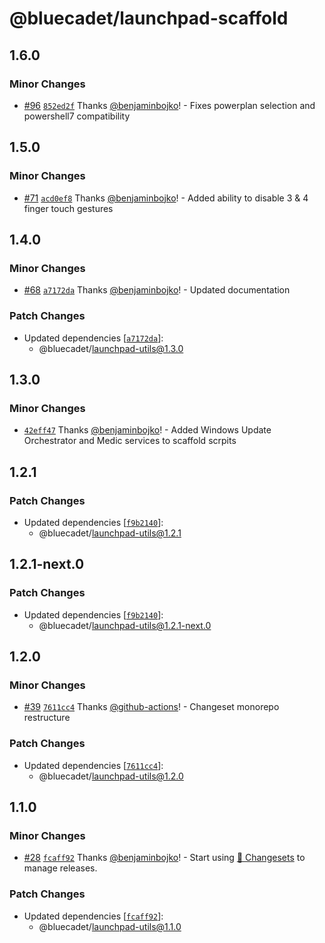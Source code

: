 # @bluecadet/launchpad-scaffold

## 1.6.0

### Minor Changes

- [#96](https://github.com/bluecadet/launchpad/pull/96) [`852ed2f`](https://github.com/bluecadet/launchpad/commit/852ed2f0e10f00210f91ec37e7d087f7cebe7911) Thanks [@benjaminbojko](https://github.com/benjaminbojko)! - Fixes powerplan selection and powershell7 compatibility

## 1.5.0

### Minor Changes

- [#71](https://github.com/bluecadet/launchpad/pull/71) [`acd0ef8`](https://github.com/bluecadet/launchpad/commit/acd0ef86ef3af15c04c769b02db2ff5cff00bcff) Thanks [@benjaminbojko](https://github.com/benjaminbojko)! - Added ability to disable 3 & 4 finger touch gestures

## 1.4.0

### Minor Changes

- [#68](https://github.com/bluecadet/launchpad/pull/68) [`a7172da`](https://github.com/bluecadet/launchpad/commit/a7172dad86b0f8ab479128b013593e13f36cb0e3) Thanks [@benjaminbojko](https://github.com/benjaminbojko)! - Updated documentation

### Patch Changes

- Updated dependencies [[`a7172da`](https://github.com/bluecadet/launchpad/commit/a7172dad86b0f8ab479128b013593e13f36cb0e3)]:
  - @bluecadet/launchpad-utils@1.3.0

## 1.3.0

### Minor Changes

- [`42eff47`](https://github.com/bluecadet/launchpad/commit/42eff47933462c808f931d9e6578b6d47015b410) Thanks [@benjaminbojko](https://github.com/benjaminbojko)! - Added Windows Update Orchestrator and Medic services to scaffold scrpits

## 1.2.1

### Patch Changes

- Updated dependencies [[`f9b2140`](https://github.com/bluecadet/launchpad/commit/f9b21407af6d4f874473eed860e7a925475b7e41)]:
  - @bluecadet/launchpad-utils@1.2.1

## 1.2.1-next.0

### Patch Changes

- Updated dependencies [[`f9b2140`](https://github.com/bluecadet/launchpad/commit/f9b21407af6d4f874473eed860e7a925475b7e41)]:
  - @bluecadet/launchpad-utils@1.2.1-next.0

## 1.2.0

### Minor Changes

- [#39](https://github.com/bluecadet/launchpad/pull/39) [`7611cc4`](https://github.com/bluecadet/launchpad/commit/7611cc40742bf32012d5ce6dd5da155644ba0e23) Thanks [@github-actions](https://github.com/apps/github-actions)! - Changeset monorepo restructure

### Patch Changes

- Updated dependencies [[`7611cc4`](https://github.com/bluecadet/launchpad/commit/7611cc40742bf32012d5ce6dd5da155644ba0e23)]:
  - @bluecadet/launchpad-utils@1.2.0

## 1.1.0

### Minor Changes

- [#28](https://github.com/bluecadet/launchpad/pull/28) [`fcaff92`](https://github.com/bluecadet/launchpad/commit/fcaff9254f86b4313f9a1a737b19c26cc0839dfc) Thanks [@benjaminbojko](https://github.com/benjaminbojko)! - Start using [🦋 Changesets](https://github.com/changesets/changesets) to manage releases.

### Patch Changes

- Updated dependencies [[`fcaff92`](https://github.com/bluecadet/launchpad/commit/fcaff9254f86b4313f9a1a737b19c26cc0839dfc)]:
  - @bluecadet/launchpad-utils@1.1.0
